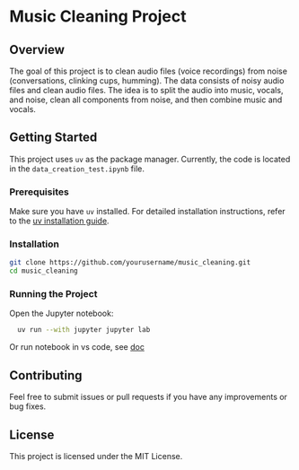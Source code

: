 # Music Cleaning Project

## Overview

The goal of this project is to clean audio files (voice recordings) from noise (conversations, clinking cups, humming). The data consists of noisy audio files and clean audio files. The idea is to split the audio into music, vocals, and noise, clean all components from noise, and then combine music and vocals.

## Getting Started

This project uses `uv` as the package manager. Currently, the code is located in the `data_creation_test.ipynb` file.

### Prerequisites

Make sure you have `uv` installed. For detailed installation instructions, refer to the [uv installation guide](https://docs.astral.sh/uv/getting-started/installation/).

### Installation

  ```sh
  git clone https://github.com/yourusername/music_cleaning.git
  cd music_cleaning
  ```

### Running the Project

Open the Jupyter notebook:
```sh
  uv run --with jupyter jupyter lab
  ```

Or run notebook in vs code, see [doc](https://docs.astral.sh/uv/guides/integration/jupyter/)

## Contributing

Feel free to submit issues or pull requests if you have any improvements or bug fixes.

## License

This project is licensed under the MIT License.

